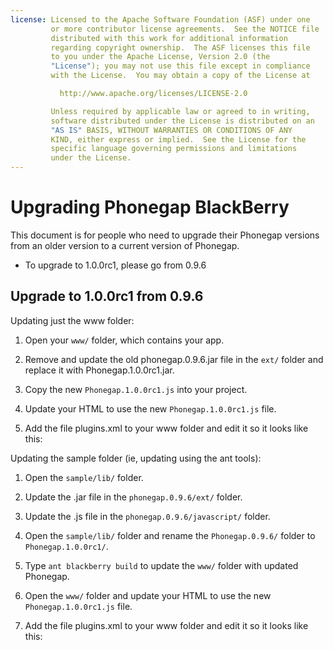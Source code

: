 ```yaml
---
license: Licensed to the Apache Software Foundation (ASF) under one
         or more contributor license agreements.  See the NOTICE file
         distributed with this work for additional information
         regarding copyright ownership.  The ASF licenses this file
         to you under the Apache License, Version 2.0 (the
         "License"); you may not use this file except in compliance
         with the License.  You may obtain a copy of the License at

           http://www.apache.org/licenses/LICENSE-2.0

         Unless required by applicable law or agreed to in writing,
         software distributed under the License is distributed on an
         "AS IS" BASIS, WITHOUT WARRANTIES OR CONDITIONS OF ANY
         KIND, either express or implied.  See the License for the
         specific language governing permissions and limitations
         under the License.
---
```


Upgrading Phonegap BlackBerry
============================

This document is for people who need to upgrade their Phonegap versions from an older version to a current version of Phonegap.

- To upgrade to 1.0.0rc1, please go from 0.9.6

## Upgrade to 1.0.0rc1 from 0.9.6 ##

Updating just the www folder:

1. Open your `www/` folder, which contains your app.
2. Remove and update the old phonegap.0.9.6.jar file in the `ext/` folder and replace it with Phonegap.1.0.0rc1.jar.
3. Copy the new `Phonegap.1.0.0rc1.js` into your project.
4. Update your HTML to use the new `Phonegap.1.0.0rc1.js` file.
5. Add the file plugins.xml to your www folder and edit it so it looks like this:

    <?xml version="1.0" encoding="UTF-8"?>
    <plugins>
      <plugin name="Camera"         value="com.phonegap.camera.Camera"/>
      <plugin name="Network Status" value="com.phonegap.network.Network"/>
      <plugin name="Notification"   value="com.phonegap.notification.Notification"/>
      <plugin name="Accelerometer"  value="com.phonegap.accelerometer.Accelerometer"/>
      <plugin name="Geolocation"    value="com.phonegap.geolocation.Geolocation"/>
      <plugin name="File"           value="com.phonegap.file.FileManager"/>
      <plugin name="FileTransfer"   value="com.phonegap.http.FileTransfer"/>
      <plugin name="Contact"        value="com.phonegap.pim.Contact"/>
      <plugin name="MediaCapture"   value="com.phonegap.media.MediaCapture"/>
    </plugins>

Updating the sample folder (ie, updating using the ant tools):

1. Open the `sample/lib/` folder.
2. Update the .jar file in the `phonegap.0.9.6/ext/` folder.
3. Update the .js file in the `phonegap.0.9.6/javascript/` folder.
4. Open the `sample/lib/` folder and rename the `Phonegap.0.9.6/` folder to `Phonegap.1.0.0rc1/`.
5. Type `ant blackberry build` to update the `www/` folder with updated Phonegap.
6. Open the `www/` folder and update your HTML to use the new `Phonegap.1.0.0rc1.js` file.
7. Add the file plugins.xml to your www folder and edit it so it looks like this:

    <?xml version="1.0" encoding="UTF-8"?>
    <plugins>
      <plugin name="Camera"         value="com.phonegap.camera.Camera"/>
      <plugin name="Network Status" value="com.phonegap.network.Network"/>
      <plugin name="Notification"   value="com.phonegap.notification.Notification"/>
      <plugin name="Accelerometer"  value="com.phonegap.accelerometer.Accelerometer"/>
      <plugin name="Geolocation"    value="com.phonegap.geolocation.Geolocation"/>
      <plugin name="File"           value="com.phonegap.file.FileManager"/>
      <plugin name="FileTransfer"   value="com.phonegap.http.FileTransfer"/>
      <plugin name="Contact"        value="com.phonegap.pim.Contact"/>
      <plugin name="MediaCapture"   value="com.phonegap.media.MediaCapture"/>
    </plugins>

